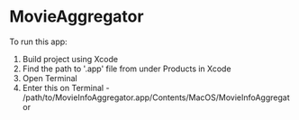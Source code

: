 # MovieAggregator

To run this app:
1. Build project using Xcode
2. Find the path to '.app' file from under Products in Xcode
3. Open Terminal
4. Enter this on Terminal - /path/to/MovieInfoAggregator.app/Contents/MacOS/MovieInfoAggregator

